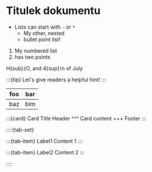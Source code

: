 # Titulek dokumentu

- Lists can start with `-` or `*`
  * My other, nested
  * bullet point list!

1. My numbered list
2. has two points


H{sub}`2`O, and 4{sup}`th` of July

:::{tip}
Let's give readers a helpful hint!
:::

| foo | bar |
| --- | --- |
| baz | bim |

:::{card} Card Title
Header
^^^
Card content
+++
Footer
:::

::::{tab-set}

:::{tab-item} Label1
Content 1
:::

:::{tab-item} Label2
Content 2
:::

::::
